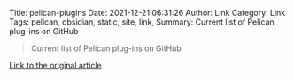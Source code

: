 Title: pelican-plugins
Date: 2021-12-21 06:31:26
Author: Link
Category: Link
Tags: pelican, obsidian, static, site, link, 
Summary: Current list of Pelican plug-ins on GitHub

> Current list of Pelican plug-ins on GitHub

[Link to the original article](https://github.com/pelican-plugins)
